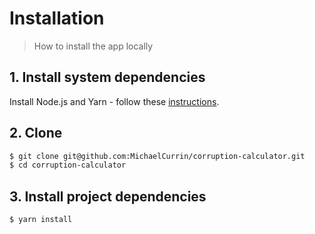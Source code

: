 # Installation
> How to install the app locally


## 1. Install system dependencies

Install Node.js and Yarn - follow these [instructions](https://gist.github.com/bdc34c554fa3023ee81449eb77375fcb).


## 2. Clone

```sh
$ git clone git@github.com:MichaelCurrin/corruption-calculator.git
$ cd corruption-calculator
```

## 3. Install project dependencies

```sh
$ yarn install
```
